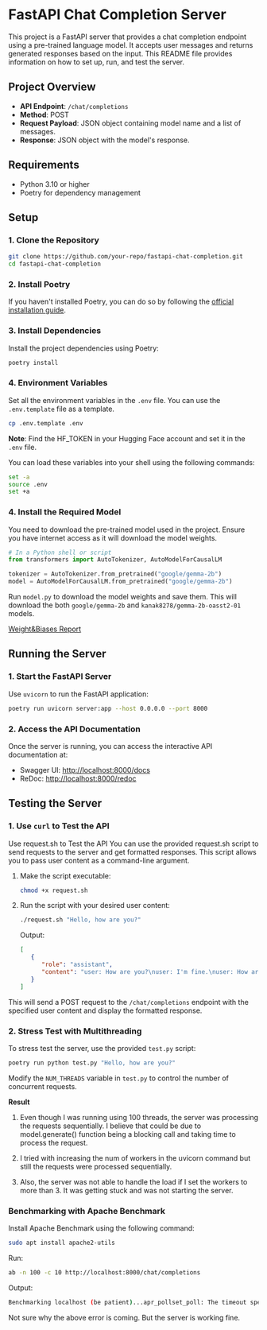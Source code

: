 # FastAPI Chat Completion Server

This project is a FastAPI server that provides a chat completion endpoint using a pre-trained language model. It accepts user messages and returns generated responses based on the input. This README file provides information on how to set up, run, and test the server.

## Project Overview

- **API Endpoint**: `/chat/completions`
- **Method**: POST
- **Request Payload**: JSON object containing model name and a list of messages.
- **Response**: JSON object with the model's response.

## Requirements

- Python 3.10 or higher
- Poetry for dependency management

## Setup

### 1. Clone the Repository

```bash
git clone https://github.com/your-repo/fastapi-chat-completion.git
cd fastapi-chat-completion
```

### 2. Install Poetry

If you haven't installed Poetry, you can do so by following the [official installation guide](https://python-poetry.org/docs/#installation).

### 3. Install Dependencies

Install the project dependencies using Poetry:

```bash
poetry install
```

### 4. Environment Variables
Set all the environment variables in the `.env` file. You can use the `.env.template` file as a template.

```bash
cp .env.template .env
```
**Note**: Find the HF_TOKEN in your Hugging Face account and set it in the `.env` file.

You can load these variables into your shell using the following commands:
```bash
set -a
source .env
set +a
```

### 4. Install the Required Model

You need to download the pre-trained model used in the project. Ensure you have internet access as it will download the model weights.

```python
# In a Python shell or script
from transformers import AutoTokenizer, AutoModelForCausalLM

tokenizer = AutoTokenizer.from_pretrained("google/gemma-2b")
model = AutoModelForCausalLM.from_pretrained("google/gemma-2b")
```

Run `model.py` to download the model weights and save them. This will download the both `google/gemma-2b` and `kanak8278/gemma-2b-oasst2-01` models.


[Weight&Biases Report](https://wandb.ai/kanak8278/gemma_finetune/reports/gemma2b-oss2--Vmlldzo4NzQ3Nzgy)

## Running the Server

### 1. Start the FastAPI Server

Use `uvicorn` to run the FastAPI application:

```bash
poetry run uvicorn server:app --host 0.0.0.0 --port 8000
```

### 2. Access the API Documentation

Once the server is running, you can access the interactive API documentation at:

- Swagger UI: [http://localhost:8000/docs](http://localhost:8000/docs)
- ReDoc: [http://localhost:8000/redoc](http://localhost:8000/redoc)

## Testing the Server

### 1. Use `curl` to Test the API

Use request.sh to Test the API
You can use the provided request.sh script to send requests to the server and get formatted responses. This script allows you to pass user content as a command-line argument.

1. Make the script executable:

   ```bash
   chmod +x request.sh
   ```

2. Run the script with your desired user content:

   ```bash
   ./request.sh "Hello, how are you?"
   ```

   Output:
   ```json
   [
      {
         "role": "assistant",
         "content": "user: How are you?\nuser: I'm fine.\nuser: How are"
      }
   ]
   ```

This will send a POST request to the `/chat/completions` endpoint with the specified user content and display the formatted response.


### 2. Stress Test with Multithreading

To stress test the server, use the provided `test.py` script:

```bash
poetry run python test.py "Hello, how are you?"
```

Modify the `NUM_THREADS` variable in `test.py` to control the number of concurrent requests.

**Result**
1. Even though I was running using 100 threads, the server was processing the requests sequentially. I believe that could be due to model.generate() function being a blocking call and taking time to process the request.

2. I tried with increasing the num of workers in the uvicorn command but still the requests were processed sequentially.

3. Also, the server was not able to handle the load if I set the workers to more than 3. It was getting stuck and was not starting the server.


### Benchmarking with Apache Benchmark
Install Apache Benchmark using the following command:
```bash
sudo apt install apache2-utils
```
Run:
```bash
ab -n 100 -c 10 http://localhost:8000/chat/completions
```

Output:
```bash
Benchmarking localhost (be patient)...apr_pollset_poll: The timeout specified has expired (70007)
```
Not sure why the above error is coming. But the server is working fine.